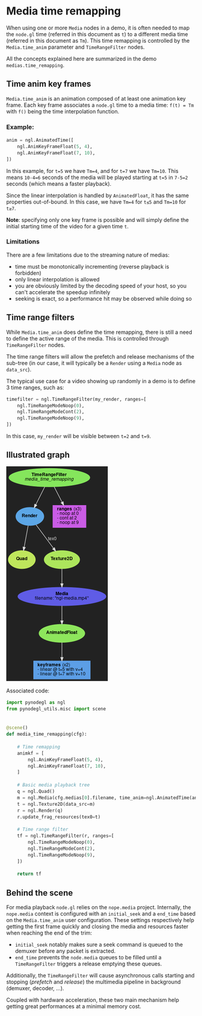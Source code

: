 Media time remapping
====================

When using one or more `Media` nodes in a demo, it is often needed to map the
`node.gl` time (referred in this document as `t`) to a different media time
(referred in this document as `Tm`). This time remapping is controlled by the
`Media.time_anim` parameter and `TimeRangeFilter` nodes.

All the concepts explained here are summarized in the demo
`medias.time_remapping`.

## Time anim key frames

`Media.time_anim` is an animation composed of at least one animation key frame.
Each key frame associates a `node.gl` time to a media time: `f(t) = Tm` with
`f()` being the time interpolation function.

### Example:

```python
anim = ngl.AnimatedTime([
    ngl.AnimKeyFrameFloat(5, 4),
    ngl.AnimKeyFrameFloat(7, 10),
])
```

In this example, for `t=5` we have `Tm=4`, and for `t=7` we have `Tm=10`. This
means `10-4=6` seconds of the media will be played starting at `t=5` in `7-5=2`
seconds (which means a faster playback).

Since the linear interpolation is handled by `AnimatedFloat`, it has the same
properties out-of-bound. In this case, we have `Tm=4` for `t≤5` and `Tm=10` for
`t≥7`.

**Note**: specifying only one key frame is possible and will simply define the
initial starting time of the video for a given time `t`.


### Limitations

There are a few limitations due to the streaming nature of medias:

- time must be monotonically incrementing (reverse playback is forbidden)
- only linear interpolation is allowed
- you are obviously limited by the decoding speed of your host, so you can't
  accelerate the speedup infinitely
- seeking is exact, so a performance hit may be observed while doing so


## Time range filters

While `Media.time_anim` does define the time remapping, there is still a need
to define the active range of the media. This is controlled through
`TimeRangeFilter` nodes.

The time range filters will allow the prefetch and release mechanisms of the
sub-tree (in our case, it will typically be a `Render` using a `Media` node as
`data_src`).

The typical use case for a video showing up randomly in a demo is to define 3
time ranges, such as:


```python
timefilter = ngl.TimeRangeFilter(my_render, ranges=[
    ngl.TimeRangeModeNoop(0),
    ngl.TimeRangeModeCont(2),
    ngl.TimeRangeModeNoop(9),
])
```

In this case, `my_render` will be visible between `t=2` and `t=9`.


## Illustrated graph

![Media time remapping](media-time-remapping.png)

Associated code:

```python
import pynodegl as ngl
from pynodegl_utils.misc import scene


@scene()
def media_time_remapping(cfg):

    # Time remapping
    animkf = [
        ngl.AnimKeyFrameFloat(5, 4),
        ngl.AnimKeyFrameFloat(7, 10),
    ]

    # Basic media playback tree
    q = ngl.Quad()
    m = ngl.Media(cfg.medias[0].filename, time_anim=ngl.AnimatedTime(animkf))
    t = ngl.Texture2D(data_src=m)
    r = ngl.Render(q)
    r.update_frag_resources(tex0=t)

    # Time range filter
    tf = ngl.TimeRangeFilter(r, ranges=[
        ngl.TimeRangeModeNoop(0),
        ngl.TimeRangeModeCont(2),
        ngl.TimeRangeModeNoop(9),
    ])

    return tf
```

## Behind the scene

For media playback `node.gl` relies on the `nope.media` project. Internally, the
`nope.media` context is configured with an `initial_seek` and a `end_time`
based on the `Media.time_anim` user configuration. These settings respectively
help getting the first frame quickly and closing the media and resources faster
when reaching the end of the trim:

- `initial_seek` notably makes sure a seek command is queued to the demuxer
  before any packet is extracted.
- `end_time` prevents the `node.media` queues to be filled until a
  `TimeRangeFilter` triggers a release emptying these queues.

Additionally, the `TimeRangeFilter` will cause asynchronous calls starting and
stopping (*prefetch* and *release*) the multimedia pipeline in background
(demuxer, decoder, ...).

Coupled with hardware acceleration, these two main mechanism help getting great
performances at a minimal memory cost.
